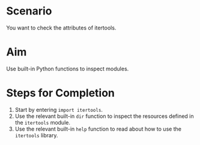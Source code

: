 <!-- practice -->

# Scenario

You want to check the attributes of itertools.

# Aim

Use built-in Python functions to inspect modules.

# Steps for Completion

1. Start by entering `import itertools`.
2. Use the relevant built-in `dir` function to inspect the resources defined in the `itertools` module.
3. Use the relevant built-in `help` function to read about how to use the `itertools` library.
